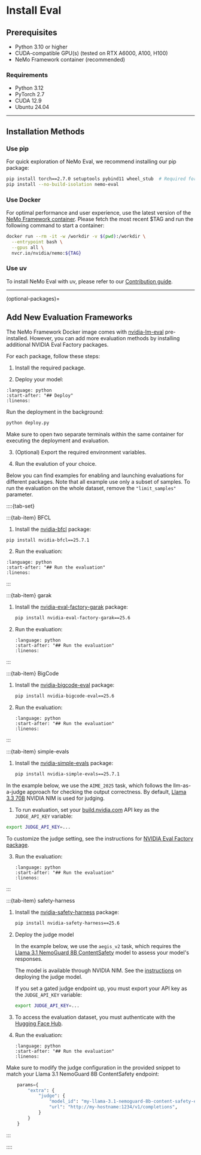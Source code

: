 # Install Eval

## Prerequisites

- Python 3.10 or higher
- CUDA-compatible GPU(s) (tested on RTX A6000, A100, H100)
- NeMo Framework container (recommended)

### Requirements

- Python 3.12
- PyTorch 2.7
- CUDA 12.9
- Ubuntu 24.04

---

## Installation Methods

### Use pip

For quick exploration of NeMo Eval, we recommend installing our pip package:

```bash
pip install torch==2.7.0 setuptools pybind11 wheel_stub  # Required for TE
pip install --no-build-isolation nemo-eval
```

### Use Docker

For optimal performance and user experience, use the latest version of the [NeMo Framework container](https://catalog.ngc.nvidia.com/orgs/nvidia/containers/nemo/tags). Please fetch the most recent $TAG and run the following command to start a container:

```bash
docker run --rm -it -w /workdir -v $(pwd):/workdir \
  --entrypoint bash \
  --gpus all \
  nvcr.io/nvidia/nemo:${TAG}
```

### Use uv

To install NeMo Eval with uv, please refer to our [Contribution guide](https://github.com/NVIDIA-NeMo/Eval/blob/main/CONTRIBUTING.md).

---

(optional-packages)=

## Add New Evaluation Frameworks
The NeMo Framework Docker image comes with [nvidia-lm-eval](https://pypi.org/project/nvidia-lm-eval/) pre-installed.
However, you can add more evaluation methods by installing additional NVIDIA Eval Factory packages.

For each package, follow these steps:

1. Install the required package.

2. Deploy your model:

```{literalinclude} ../scripts/snippets/deploy.py
:language: python
:start-after: "## Deploy"
:linenos:
```

Run the deployment in the background:

```bash
python deploy.py
```

Make sure to open two separate terminals within the same container for executing the deployment and evaluation.

3. (Optional) Export the required environment variables. 

4. Run the evalution of your choice.

Below you can find examples for enabling and launching evaluations for different packages.
Note that all example use only a subset of samples.
To run the evaluation on the whole dataset, remove the `"limit_samples"` parameter.

::::{tab-set}

:::{tab-item} BFCL

1. Install the [nvidia-bfcl](https://pypi.org/project/nvidia-bfcl/) package:

```bash
pip install nvidia-bfcl==25.7.1
```

2. Run the evaluation:

```{literalinclude} ../scripts/snippets/bfcl.py
:language: python
:start-after: "## Run the evaluation"
:linenos:
```

:::

:::{tab-item} garak

1. Install the [nvidia-eval-factory-garak](https://pypi.org/project/nvidia-eval-factory-garak/) package:

   ```bash
   pip install nvidia-eval-factory-garak==25.6
   ```

2. Run the evaluation:

   ```{literalinclude} ../scripts/snippets/garak.py
   :language: python
   :start-after: "## Run the evaluation"
   :linenos:
   ```

:::

:::{tab-item} BigCode

1. Install the [nvidia-bigcode-eval](https://pypi.org/project/nvidia-bigcode-eval/) package:

   ```bash
   pip install nvidia-bigcode-eval==25.6
   ```

2. Run the evaluation:

   ```{literalinclude} ../scripts/snippets/bigcode.py
   :language: python
   :start-after: "## Run the evaluation"
   :linenos:
   ```

:::

:::{tab-item} simple-evals

1. Install the [nvidia-simple-evals](https://pypi.org/project/nvidia-simple-evals/) package:

   ```bash
   pip install nvidia-simple-evals==25.7.1
   ```

In the example below, we use the `AIME_2025` task, which follows the llm-as-a-judge approach for checking the output correctness.
By default, [Llama 3.3 70B](https://build.nvidia.com/meta/llama-3_3-70b-instruct) NVIDIA NIM is used for judging.

1. To run evaluation, set your [build.nvidia.com](https://build.nvidia.com/) API key as the `JUDGE_API_KEY` variable:

```bash
export JUDGE_API_KEY=...
```

To customize the judge setting, see the instructions for [NVIDIA Eval Factory package](https://pypi.org/project/nvidia-simple-evals/). 

3. Run the evaluation:

   ```{literalinclude} ../scripts/snippets/simple_evals.py
   :language: python
   :start-after: "## Run the evaluation"
   :linenos:
   ```

:::

:::{tab-item} safety-harness

1. Install the [nvidia-safety-harness](https://pypi.org/project/nvidia-safety-harness/) package:

   ```bash
   pip install nvidia-safety-harness==25.6
   ```

2. Deploy the judge model

   In the example below, we use the `aegis_v2` task, which requires the [Llama 3.1 NemoGuard 8B ContentSafety](https://docs.nvidia.com/nim/llama-3-1-nemoguard-8b-contentsafety/latest/getting-started.html) model to assess your model's responses.

   The model is available through NVIDIA NIM.
   See the [instructions](https://docs.nvidia.com/nim/llama-3-1-nemoguard-8b-contentsafety/latest/getting-started.html) on deploying the judge model.

   If you set a gated judge endpoint up, you must export your API key as the `JUDGE_API_KEY` variable:

   ```bash
   export JUDGE_API_KEY=...
   ```

3. To access the evaluation dataset, you must authenticate with the [Hugging Face Hub](https://huggingface.co/docs/huggingface_hub/quick-start#authentication).

4. Run the evaluation:

   ```{literalinclude} ../scripts/snippets/safety.py
   :language: python
   :start-after: "## Run the evaluation"
   :linenos:
   ```

Make sure to modify the judge configuration in the provided snippet to match your Llama 3.1 NemoGuard 8B ContentSafety endpoint:

```python
    params={
        "extra": {
            "judge": {
                "model_id": "my-llama-3.1-nemoguard-8b-content-safety-endpoint",
                "url": "http://my-hostname:1234/v1/completions",
            }
        }
    }
```

:::

::::
